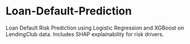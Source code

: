 # Loan-Default-Prediction
Loan Default Risk Prediction using Logistic Regression and XGBoost on LendingClub data. Includes SHAP explainability for risk drivers.
